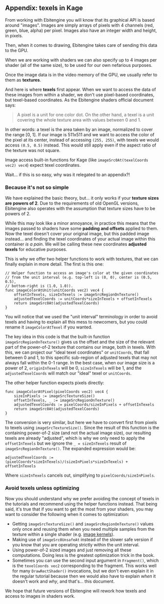 ## Appendix: texels in Kage

From working with Ebitengine you will know that its graphical API is based around "images". Images are simply arrays of pixels with 4 channels (red, green, blue, alpha) per pixel. Images also have an integer width and height, in pixels.

Then, when it comes to drawing, Ebitengine takes care of sending this data to the GPU.

When we are working with shaders we can also specify up to 4 images per shader (all of the same size), to be used for our own nefarious purposes.

Once the image data is in the video memory of the GPU, we usually refer to them as **textures**.

And here is where **texels** first appear. When we want to access the data of these images from within a shader, we don't use pixel-based coordinates, but texel-based coordinates. As the Ebitengine shaders official document says:
> A pixel is a unit for one color dot. On the other hand, a texel is a unit covering the whole texture area with values between 0 and 1.

In other words: a texel is the area taken by an image, normalized to cover the range [0, 1]. If our image is 511x511 and we want to access the color of the pixel at its center, instead of accessing `(255, 255)`, with texels we would access `(0.5, 0.5)` instead. This would still apply even if the aspect ratio of the texture was not square.

Image access built-in functions for Kage (like `imageSrc0At(texelCoords vec2) vec4`) expect texel coordinates.

Wait... if this is so easy, why was it relegated to an appendix?!

### Because it's not so simple

We have explained the basic theory, but... it only works if your **texture sizes are powers of 2**. Due to the requirements of old OpenGL versions, Ebitengine also operates with the assumption that texture sizes have to be powers of 2.

While this may look like a minor annoyance, in practice this means that the images passed to shaders have some **padding and offsets** applied to them. Now the texel doesn't cover your original image, but this padded image instead... and finding the texel coordinates of your actual image within this container *is a pain*. We will be calling these new coordinates **adjusted texels** for educative purposes.

This is why we offer two helper functions to work with textures, that we can finally explain in more detail. The first is this one:
```Golang
// Helper function to access an image's color at the given coordinates
// from the unit interval (e.g. top-left is (0, 0), center is (0.5, 0.5),
// bottom-right is (1.0, 1.0)).
func imageColorAtUnit(unitCoords vec2) vec4 {
	offsetInTexels, sizeInTexels := imageSrcRegionOnTexture()
	adjustedTexelCoords := unitCoords*sizeInTexels + offsetInTexels
	return imageSrc0At(adjustedTexelCoords)
}
```

You will notice that we used the "unit interval" terminology in order to avoid texels and having to explain all this mess to newcomers, but you could rename it `imageColorAtTexel` if you wanted.

The key idea in this code is that the built-in function `imageSrcRegionOnTexture()` gives us the offset and the size of the relevant part of the power-of-2 texture that contains our image, both in texels. With this, we can project our "ideal texel coordinates" or `unitCoords`, that fall between 0 and 1, to this specific sub-region of adjusted texels that may not always fall within the 0-1 range. In the best case, when our image size is a power of 2, `originInTexels` will be 0, `sizeInTexels` will be 1, and the `adjustedTexelCoords` will match our "ideal" texel or `unitCoords`.

The other helper function expects pixels directly:
```Golang
func imageColorAtPixel(pixelCoords vec2) vec4 {
	sizeInPixels := imageSrcTextureSize()
	offsetInTexels, _ := imageSrcRegionOnTexture()
	adjustedTexelCoords := pixelCoords/sizeInPixels + offsetInTexels
	return imageSrc0At(adjustedTexelCoords)
}
```

The conversion is very similar, but here we have to convert first from pixels to texels using `imageSrcTextureSize()`. Since the result of this function is the containing power-of-2 size (and not the actual image size), our resulting texels are already "adjusted", which is why we only need to apply the `offsetInTexels` but we ignore the `_ = sizeInTexels` result of `imageSrcRegionOnTexture()`. The expanded expression would be:
```Golang
adjustedTexelCoords := (pixelCoords*sizeInTexels)/(sizeInPixels*sizeInTexels) + offsetInTexels
```
Where `sizeInTexels` cancels out, simplifying to `pixelCoords/sizeInPixels`.

### Avoid texels unless optimizing

Now you should understand why we prefer avoiding the concept of texels in the tutorials and recommend using the helper functions instead. That being said, it's true that if you want to get the most from your shaders, you may want to consider the following when it comes to optimization:
- Getting `imageSrcTextureSize()` and `imageSrcRegionOnTexture()` values only once and reusing them when you need multiple samples from the texture within a single shader (e.g. [image kernels](https://setosa.io/ev/image-kernels/)).
- Making use of `imageSrc0UnsafeAt` instead of the slower safe version if you know that you are operating strictly within the unit interval.
- Using power-of-2 sized images and just removing all these computations. Doing less is the greatest optimization trick in the book.
- Sometimes you can use the second input argument in `Fragment()`, which is the `texelCoords vec2` corresponding to the fragment. This works well for many `DrawRectShader()` invocations, but we don't even explain it in the regular tutorial because then we would also have to explain *when* it doesn't work and *why*, and that's... this document.

We hope that future versions of Ebitengine will rework how texels and access to images in shaders work.
